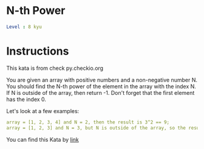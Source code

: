 # N-th Power

```yaml
Level : 8 kyu
```

# Instructions
This kata is from check py.checkio.org

You are given an array with positive numbers and a non-negative number N.
You should find the N-th power of the element in the array with the index N.
If N is outside of the array, then return -1. Don't forget that the first element has the index 0.

Let's look at a few examples:
```yaml
array = [1, 2, 3, 4] and N = 2, then the result is 3^2 == 9;
array = [1, 2, 3] and N = 3, but N is outside of the array, so the result is -1.
```

You can find this Kata by [link](https://www.codewars.com/kata/57d814e4950d8489720008db/train/java)